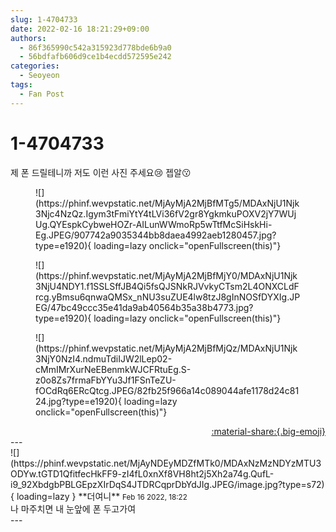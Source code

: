 ```yaml
---
slug: 1-4704733
date: 2022-02-16 18:21:29+09:00
authors:
  - 86f365990c542a315923d778bde6b9a0
  - 56bdfafb606d9ce1b4ecdd572595e242
categories:
  - Seoyeon
tags:
  - Fan Post
---
```


# 1-4704733

<div class="post-container" markdown="1">
<div class="content-container md-sidebar__scrollwrap" markdown="1">

제 폰 드릴테니까 저도 이런 사진 주세요😢 젭알😗
<figure markdown="1">
![](https://phinf.wevpstatic.net/MjAyMjA2MjBfMTg5/MDAxNjU1Njk3Njc4NzQz.Igym3tFmiYtY4tLVi36fV2gr8YgkmkuPOXV2jY7WUjUg.QYEspkCybweHOZr-AILunWWmoRp5wTtfMcSiHskHi-Eg.JPEG/907742a9035344bb8daea4992aeb1280457.jpg?type=e1920){ loading=lazy onclick="openFullscreen(this)"}
</figure>

<figure markdown="1">
![](https://phinf.wevpstatic.net/MjAyMjA2MjBfMjY0/MDAxNjU1Njk3NjU4NDY1.f1SSLSffJB4Qi5fsQJSNkRJVvkyCTsm2L4ONXCLdFrcg.yBmsu6qnwaQMSx_nNU3suZUE4lw8tzJ8gInNOSfDYXIg.JPEG/47bc49ccc35e41da9ab40564b35a38b4773.jpg?type=e1920){ loading=lazy onclick="openFullscreen(this)"}
</figure>

<figure markdown="1">
![](https://phinf.wevpstatic.net/MjAyMjA2MjBfMjQz/MDAxNjU1Njk3NjY0NzI4.ndmuTdiIJW2lLep02-cMmIMrXurNeEBenmkWJCFRtuEg.S-z0o8Zs7frmaFbYYu3Jf1FSnTeZU-fOCdRq6ERcQtcg.JPEG/82fb25f966a14c089044afe1178d24c8124.jpg?type=e1920){ loading=lazy onclick="openFullscreen(this)"}
</figure>


</div>
</div>

<div style="text-align: right;" markdown="1">
<a href="https://weverse.io/fromis9/fanpost/1-4704733" style="text-align: right;">:material-share:{.big-emoji}</a>
</div>
---

<div class="comments-container md-sidebar__scrollwrap" markdown="1">
<div class="comment" markdown="1">
<div class='id-container' markdown="1">
![](https://phinf.wevpstatic.net/MjAyNDEyMDZfMTk0/MDAxNzMzNDYzMTU3ODYw.tGTD1QfitfecHkFF9-zI4fL0xnXf8VH8ht2j5Xh2a74g.QufL-i9_92XbdgbPBLGEpzXIrDqS4JTDRCqprDbYdJIg.JPEG/image.jpg?type=s72){ loading=lazy }
**<span class="artist">더여니</span>** <small>Feb 16 2022, 18:22</small><br>
</div>
<div class='comment-body' markdown="1">
나 마주치면 내 눈앞에 폰 두고가여
</div>
</div>
</div>
---
